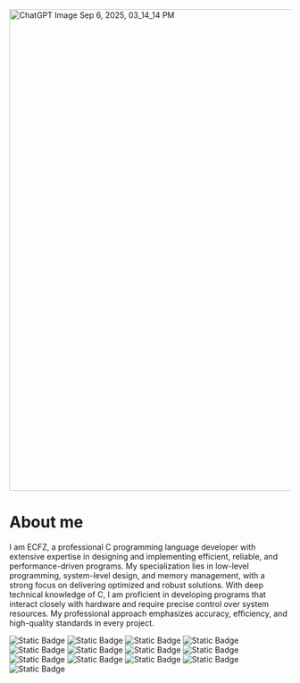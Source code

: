 <img width="1536" height="862" alt="ChatGPT Image Sep 6, 2025, 03_14_14 PM" src="https://github.com/user-attachments/assets/4ede1bd4-2521-461f-8328-87b80bc52148" />

<h1>About me</h1>

I am ECFZ, a professional C programming language developer with extensive expertise in designing and implementing efficient, reliable, 
and performance-driven programs. My specialization lies in low-level programming, system-level design, and memory management, with a 
strong focus on delivering optimized and robust solutions. With deep technical knowledge of C, I am proficient in developing programs
that interact closely with hardware and require precise control over system resources. My professional approach emphasizes accuracy, 
efficiency, and high-quality standards in every project.

![Static Badge](https://img.shields.io/badge/C%20plus%20plus%20-blue?style=for-the-badge&logo=c%2B%2B&logoColor=white&logoSize=auto&color=black) 
![Static Badge](https://img.shields.io/badge/THE%20C%20PROGRAMMING%20LANGUAGE%20-blue?style=for-the-badge&logo=C&logoColor=white&logoSize=auto&color=black)
![Static Badge](https://img.shields.io/badge/FORTRAN-blue?style=for-the-badge&logo=FORTRAN&logoColor=white&logoSize=auto&color=black)
![Static Badge](https://img.shields.io/badge/PHP-blue?style=for-the-badge&logo=PHP&logoColor=white&logoSize=auto&color=black)
![Static Badge](https://img.shields.io/badge/javascript-blue?style=for-the-badge&logo=javascript&logoColor=white&logoSize=auto&color=black)
![Static Badge](https://img.shields.io/badge/HTML-blue?style=for-the-badge&logo=HTML5&logoColor=white&logoSize=auto&color=black)
![Static Badge](https://img.shields.io/badge/CSS-blue?style=for-the-badge&logo=CSS&logoColor=white&logoSize=auto&color=black)
![Static Badge](https://img.shields.io/badge/LINUX-black?style=for-the-badge&logo=linux&logoColor=white&logoSize=auto&color=black)
![Static Badge](https://img.shields.io/badge/LINUX-black?style=for-the-badge&logo=linux&logoColor=white&logoSize=auto&color=black)
![Static Badge](https://img.shields.io/badge/Apache-black?style=for-the-badge&logo=Apache&logoColor=white&logoSize=auto&color=black)
![Static Badge](https://img.shields.io/badge/Mercury%20mail%20server-black?style=for-the-badge&logoColor=white&logoSize=auto&color=black)
![Static Badge](https://img.shields.io/badge/Filezilla-black?style=for-the-badge&logo=Filezilla&logoColor=white&logoSize=auto&color=black)
![Static Badge](https://img.shields.io/badge/Apache%20Tomcat%C2%AE-black?style=for-the-badge&logo=Apache%20Tomcat&logoColor=white&logoSize=auto&color=black)
